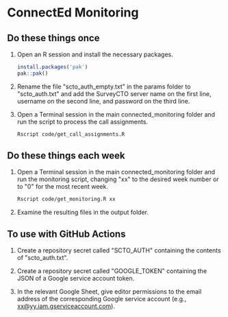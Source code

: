 # ConnectEd Monitoring

## Do these things once

1. Open an R session and install the necessary packages.

    ```r
    install.packages('pak')
    pak::pak()
    ```

1. Rename the file "scto_auth_empty.txt" in the params folder to "scto_auth.txt" and add the SurveyCTO server name on the first line, username on the second line, and password on the third line.

1. Open a Terminal session in the main connected_monitoring folder and run the script to process the call assignments.

    ```sh
    Rscript code/get_call_assignments.R
    ```

## Do these things each week

1. Open a Terminal session in the main connected_monitoring folder and run the monitoring script, changing "xx" to the desired week number or to "0" for the most recent week.

    ```sh
    Rscript code/get_monitoring.R xx
    ```

1. Examine the resulting files in the output folder.

## To use with GitHub Actions

1. Create a repository secret called "SCTO_AUTH" containing the contents of "scto_auth.txt".

1. Create a repository secret called "GOOGLE_TOKEN" containing the JSON of a Google service account token.

1. In the relevant Google Sheet, give editor permissions to the email address of the corresponding Google service account (e.g., xx@yy.iam.gserviceaccount.com).

